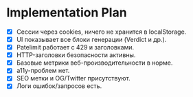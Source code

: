 # Implementation Plan

- [x] Сессии через cookies, ничего не хранится в localStorage.
- [x] UI показывает все блоки генерации (Verdict и др.).
- [x] Рatelimit работает с 429 и заголовками.
- [x] HTTP-заголовки безопасности активны.
- [x] Базовые метрики веб-производительности в норме.
- [x] a11y-проблем нет.
- [x] SEO метки и OG/Twitter присутствуют.
- [x] Логи ошибок/запросов есть.